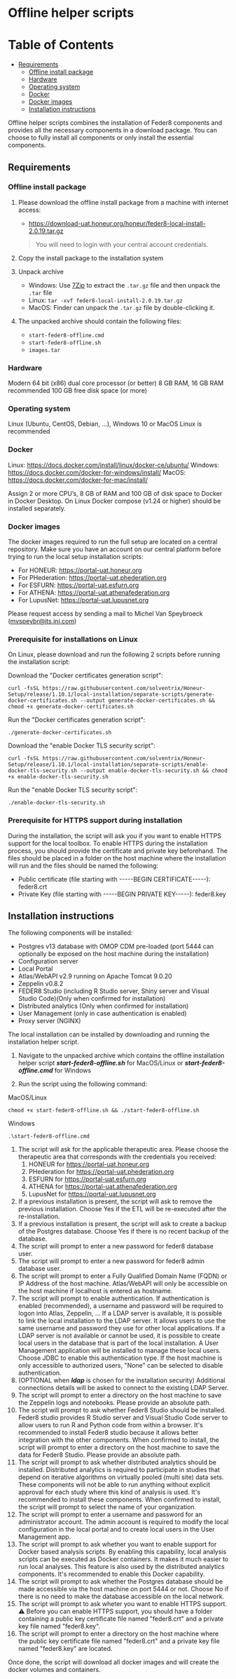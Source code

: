 # Offline helper scripts

Table of Contents
=================
  * [Requirements](#requirements)
    * [Offline install package](#offline-install-package)
    * [Hardware](#hardware)
    * [Operating system](#operating-system)
    * [Docker](#docker)
    * [Docker images](#docker-images)
    * [Installation instructions](#installation-instruction)

Offline helper scripts combines the installation of Feder8 components and provides all the necessary components in a download package. You can choose to fully install all components or only install the essential components.

## Requirements

### Offline install package
1. Please download the offline install package from a machine with internet access:
   * https://download-uat.honeur.org/honeur/feder8-local-install-2.0.19.tar.gz
    > You will need to login with your central account credentials.

2. Copy the install package to the installation system
3. Unpack archive
   * Windows: Use [7Zip](https://www.7-zip.org/) to extract the `.tar.gz` file and then unpack the `.tar` file
   * Linux: `tar -xvf feder8-local-install-2.0.19.tar.gz`
   * MacOS: Finder can unpack the `.tar.gz` file by double-clicking it.

4. The unpacked archive should contain the following files:
    * `start-feder8-offline.cmd`
    * `start-feder8-offline.sh`
    * `images.tar`

### Hardware
Modern 64 bit (x86) dual core processor (or better)
8 GB RAM, 16 GB RAM recommended
100 GB free disk space (or more)

### Operating system
Linux (Ubuntu, CentOS, Debian, …), Windows 10 or MacOS
Linux is recommended

### Docker
Linux: https://docs.docker.com/install/linux/docker-ce/ubuntu/
Windows: https://docs.docker.com/docker-for-windows/install/
MacOS: https://docs.docker.com/docker-for-mac/install/

Assign 2 or more CPU’s, 8 GB of RAM and 100 GB of disk space to Docker in Docker Desktop.
On Linux Docker compose (v1.24 or higher) should be installed separately.

### Docker images
The docker images required to run the full setup are located on a central repository. Make sure you have an account on our central platform before trying to run the local setup installation scripts:

  * For HONEUR: https://portal-uat.honeur.org
  * For PHederation: https://portal-uat.phederation.org
  * For ESFURN: https://portal-uat.esfurn.org
  * For ATHENA: https://portal-uat.athenafederation.org
  * For LupusNet: https://portal-uat.lupusnet.org

Please request access by sending a mail to Michel Van Speybroeck (mvspeybr@its.jnj.com)
    
### Prerequisite for installations on Linux
On Linux, please download and run the following 2 scripts before running the installation script:

Download the "Docker certificates generation script":
```
curl -fsSL https://raw.githubusercontent.com/solventrix/Honeur-Setup/release/1.10.1/local-installation/separate-scripts/generate-docker-certificates.sh --output generate-docker-certificates.sh && chmod +x generate-docker-certificates.sh
```

Run the "Docker certificates generation script":
```
./generate-docker-certificates.sh
```

Download the "enable Docker TLS security script":
```
curl -fsSL https://raw.githubusercontent.com/solventrix/Honeur-Setup/release/1.10.1/local-installation/separate-scripts/enable-docker-tls-security.sh --output enable-docker-tls-security.sh && chmod +x enable-docker-tls-security.sh
```

Run the "enable Docker TLS security script":
```
./enable-docker-tls-security.sh
```

### Prerequisite for HTTPS support during installation
During the installation, the script will ask you if you want to enable HTTPS support for the local toolbox. To enable HTTPS during the installation process, you should provide the certificate and private key beforehand. The files should be placed in a folder on the host machine where the installation will run and the files should be named the following:
* Public certificate (file starting with -----BEGIN CERTIFICATE-----): feder8.crt
* Private Key (file starting with -----BEGIN PRIVATE KEY-----): feder8.key

## <a id="installation-instruction"></a>Installation instructions
The following components will be installed:
* Postgres v13 database with OMOP CDM pre-loaded (port 5444 can optionally be exposed on the host machine during the installation)
* Configuration server
* Local Portal
* Atlas/WebAPI v2.9 running on Apache Tomcat 9.0.20
* Zeppelin v0.8.2
* FEDER8 Studio (including R Studio server, Shiny server and Visual Studio Code)(Only when confirmed for installation)
* Distributed analytics (Only when confirmed for installation)
* User Management (only in case authentication is enabled)
* Proxy server (NGINX)

The local installation can be installed by downloading and running the installation helper script.

1. Navigate to the unpacked archive which contains the  offline installation helper script **_start-feder8-offline.sh_** for MacOS/Linux or **_start-feder8-offline.cmd_** for Windows


2. Run the script using the following command:

MacOS/Linux
```
chmod +x start-feder8-offline.sh && ./start-feder8-offline.sh
```

Windows
```
.\start-feder8-offline.cmd
```
1. The script will ask for the applicable therapeutic area. Please choose the therapeutic area that corresponds with the credentials you received:
    1. HONEUR for https://portal-uat.honeur.org
    2. PHederation for https://portal-uat.phederation.org
    3. ESFURN for https://portal-uat.esfurn.org
    4. ATHENA for https://portal-uat.athenafederation.org
    5. LupusNet for https://portal-uat.lupusnet.org
2. If a previous installation is present, the script will ask to remove the previous installation.  Choose Yes if the ETL will be re-executed after the re-installation.
3. If a previous installation is present, the script will ask to create a backup of the Postgres database.  Choose Yes if there is no recent backup of the database.
4. The script will prompt to enter a new password for feder8 database user.
5. The script will prompt to enter a new password for feder8 admin database user.
6.  The script will prompt to enter a Fully Qualified Domain Name (FQDN) or IP Address of the host machine. Atlas/WebAPI will only be accessible on the host machine if localhost is entered as hostname.
7.  The script will prompt to enable authentication.  If authentication is enabled (recommended), a username and password will be required to logon into Atlas, Zeppelin, ...  If a LDAP server is available, it is possible to link the local installation to the LDAP server.  It allows users to use the same username and password they use for other local applications. If a LDAP server is not available or cannot be used, it is possible to create local users in the database that is part of the local installation. A User Management application will be installed to manage these local users.  Choose JDBC to enable this authentication type.
    If the host machine is only accessible to authorized users, "None" can be selected to disable authentication.
8.  (OPTIONAL when **_ldap_** is chosen for the installation security) Additional connections details will be asked to connect to the existing LDAP Server.
9.  The script will prompt to enter a directory on the host machine to save the Zeppelin logs and notebooks. Please provide an absolute path.
10. The script will prompt to ask whether Feder8 Studio should be installed. Feder8 studio provides R Studio server and Visual Studio Code server to allow users to run R and Python code from within a browser.  It's recommended to install Feder8 studio because it allows better integration with the other components. When confirmed to install, the script will prompt to enter a directory on the host machine to save the data for Feder8 Studio. Please provide an absolute path.
11. The script will prompt to ask whether distributed analytics should be installed. Distributed analytics is required to participate in studies that depend on iterative algorithms on virtually pooled (multi site) data sets.  These components will not be able to run anything without explicit approval for each study where this kind of analysis is used.  It's recommended to install these components. When confirmed to install, the script will prompt to select the name of your organization.
12. The script will prompt to enter a username and password for an administrator account.  The admin account is required to modify the local configuration in the local portal and to create local users in the User Management app.
13. The script will prompt to ask whether you want to enable support for Docker based analysis scripts.  By enabling this capability, local analysis scripts can be executed as Docker containers.  It makes it much easier to run local analyses.  This feature is also used by the distributed analytics components.  It's recommended to enable this Docker capability.
14. The script will prompt to ask whether the Postgres database should be made accessible via the host machine on port 5444 or not. Choose No if there is no need to make the database accessible on the local network.
15. The script will prompt to ask wheter you want to enable HTTPS support. :warning: Before you can enable HTTPS support, you should have a folder containing a public key certificate file named "feder8.crt" and a private key file named "feder8.key".
16. The script will prompt to enter a directory on the host machine where the public key certificate file named "feder8.crt" and a private key file named "feder8.key" are located.

Once done, the script will download all docker images and will create the docker volumes and containers.